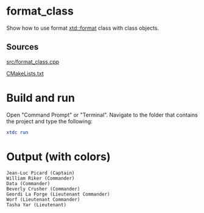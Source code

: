 # format_class

Show how to use format [xtd::format](https://gammasoft71.github.io/xtd/reference_guides/latest/_format_page.html) class with class objects.

## Sources

[src/format_class.cpp](src/format_class.cpp)

[CMakeLists.txt](CMakeLists.txt)

# Build and run

Open "Command Prompt" or "Terminal". Navigate to the folder that contains the project and type the following:

```cmake
xtdc run
```

# Output (with colors)

```
Jean-Luc Picard (Captain)
William Riker (Commander)
Data (Commander)
Beverly Crusher (Commander)
Geordi La Forge (Lieutenant Commander)
Worf (Lieutenant Commander)
Tasha Yar (Lieutenant)
```

